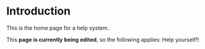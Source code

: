 # Introduction

This is the home page for a help system.

This **page is currently being edited**, 
so the following applies: Help yourself!!
